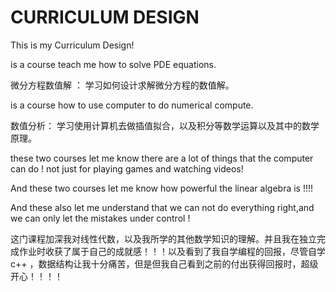 # CURRICULUM DESIGN

This is my Curriculum Design!



<Numerical solution of differential equations > is a course teach me how to solve PDE equations.

微分方程数值解  ： 学习如何设计求解微分方程的数值解。

<Numerical analysis > is a course how to use computer to do numerical compute.

数值分析： 学习使用计算机去做插值拟合，以及积分等数学运算以及其中的数学原理。



these two courses let me know there are  a lot of things that the computer can do ! not just for playing games and watching videos!

And these two courses let me know how powerful the  linear algebra is !!!!

And these also let me understand that we can not do everything right,and we can only let the mistakes under control  !

这门课程加深我对线性代数，以及我所学的其他数学知识的理解。并且我在独立完成作业时收获了属于自己的成就感！！！以及看到了我自学编程的回报，尽管自学c++ ，数据结构让我十分痛苦，但是但我自己看到之前的付出获得回报时，超级开心！！！！
